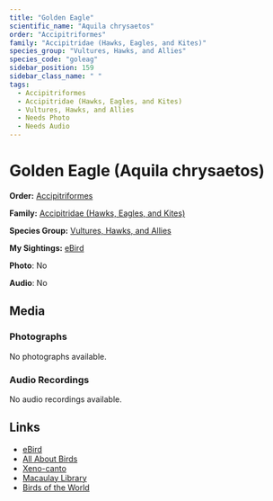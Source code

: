 ```yaml
---
title: "Golden Eagle"
scientific_name: "Aquila chrysaetos"
order: "Accipitriformes"
family: "Accipitridae (Hawks, Eagles, and Kites)"
species_group: "Vultures, Hawks, and Allies"
species_code: "goleag"
sidebar_position: 159
sidebar_class_name: " "
tags: 
  - Accipitriformes
  - Accipitridae (Hawks, Eagles, and Kites)
  - Vultures, Hawks, and Allies
  - Needs Photo
  - Needs Audio
---
```


# Golden Eagle (Aquila chrysaetos)

**Order:** [Accipitriformes](/tags/accipitriformes)

**Family:** [Accipitridae (Hawks, Eagles, and Kites)](/tags/accipitridae-hawks-eagles-and-kites)

**Species Group:** [Vultures, Hawks, and Allies](/tags/vultures-hawks-and-allies)

**My Sightings:** [eBird](https://ebird.org/lifelist?r=world&time=life&spp=goleag)

**Photo**: No 

**Audio**: No

## Media
### Photographs
No photographs available.

### Audio Recordings
No audio recordings available.

## Links
* [eBird](https://ebird.org/species/goleag) 
* [All About Birds](https://www.allaboutbirds.org/guide/goleag) 
* [Xeno-canto](https://www.xeno-canto.org/species/aquila-chrysaetos) 
* [Macaulay Library](https://search.macaulaylibrary.org/catalog?taxonCode=goleag&sort=rating_rank_desc)
* [Birds of the World](https://birdsoftheworld.org/bow/species/goleag)
